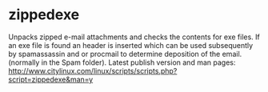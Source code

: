 # zippedexe
Unpacks zipped e-mail attachments and checks the contents for exe files. If an exe file is found an header is inserted which can be used subsequently by spamassassin and or procmail to determine deposition of the email. (normally in the Spam folder). Latest publish version and man pages: http://www.citylinux.com/linux/scripts/scripts.php?script=zippedexe&man=y
